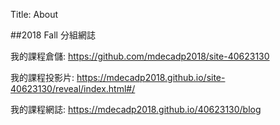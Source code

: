 Title: About

##2018 Fall 分組網誌

我的課程倉儲: <a href="https://github.com/mdecadp2018/site-40623130">https://github.com/mdecadp2018/site-40623130</a>

我的課程投影片: <a href="https://mdecadp2018.github.io/site-40623130/reveal/index.html#/">https://mdecadp2018.github.io/site-40623130/reveal/index.html#/</a>

我的課程網誌: <a href="https://mdecadp2018.github.io/40623130/blog">https://mdecadp2018.github.io/40623130/blog</a>








